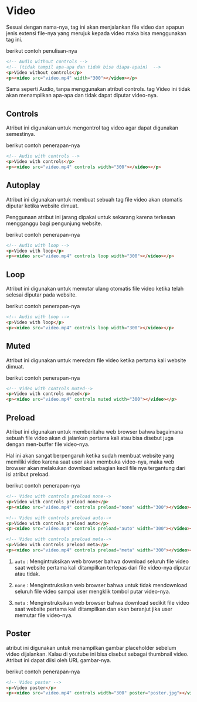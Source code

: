 # Video

Sesuai dengan nama-nya, tag ini akan menjalankan file video dan apapun jenis extensi file-nya yang merujuk kepada video maka bisa menggunakan tag ini.

berikut contoh penulisan-nya

```html
<!-- Audio without controls -->
<!-- (tidak tampil apa-apa dan tidak bisa diapa-apain)  -->
<p>Video without controls</p>
<p><video src="video.mp4" width="300"></video></p>
```

Sama seperti Audio, tanpa menggunakan atribut controls. tag Video ini tidak akan menampilkan apa-apa dan tidak dapat diputar video-nya.

## Controls

Atribut ini digunakan untuk mengontrol tag video agar dapat digunakan semestinya.

berikut contoh penerapan-nya

```html
<!-- Audio with controls -->
<p>Video with controls</p>
<p><video src="video.mp4" controls width="300"></video></p>
```

## Autoplay

Atribut ini digunakan untuk membuat sebuah tag file video akan otomatis diputar ketika website dimuat.

Penggunaan atribut ini jarang dipakai untuk sekarang karena terkesan mengganggu bagi pengunjung website.

berikut contoh penerapan-nya

```html
<!-- Audio with loop -->
<p>Video with loop</p>
<p><video src="video.mp4" controls loop width="300"></video></p>
```

## Loop

Atribut ini digunakan untuk memutar ulang otomatis file video ketika telah selesai diputar pada website.

berikut contoh penerapan-nya

```html
<!-- Audio with loop -->
<p>Video with loop</p>
<p><video src="video.mp4" controls loop width="300"></video></p>
```

## Muted

Atribut ini digunakan untuk meredam file video ketika pertama kali website dimuat.

berikut contoh penerapan-nya

```html
<!-- Video with controls muted-->
<p>Video with controls muted</p>
<p><video src="video.mp4" controls muted width="300"></video></p>
```

## Preload

Atribut ini digunakan untuk memberitahu web browser bahwa bagaimana sebuah file video akan di jalankan pertama kali atau bisa disebut juga dengan men-buffer file video-nya.

Hal ini akan sangat berpengaruh ketika sudah membuat website yang memiliki video karena saat user akan membuka video-nya, maka web browser akan melakukan download sebagian kecil file nya tergantung dari isi atribut preload.

berikut contoh penerapan-nya

```html
<!-- Video with controls preload none-->
<p>Video with controls preload none</p>
<p><video src="video.mp4" controls preload="none" width="300"></video></p>

<!-- Video with controls preload auto-->
<p>Video with controls preload auto</p>
<p><video src="video.mp4" controls preload="auto" width="300"></video></p>

<!-- Video with controls preload meta-->
<p>Video with controls preload meta</p>
<p><video src="video.mp4" controls preload="meta" width="300"></video></p>
```

1. `auto` : Mengintruksikan web browser bahwa download seluruh file video saat website pertama kali ditampilkan terlepas dari file video-nya diputar atau tidak.

2. `none` : Menginstruksikan web browser bahwa untuk tidak mendownload seluruh file video sampai user mengklik tombol putar video-nya.

3. `meta` : Menginstruksikan web browser bahwa download sedikit file video saat website pertama kali ditampilkan dan akan beranjut jika user memutar file video-nya.

## Poster

atribut ini digunakan untuk menampilkan gambar placeholder sebelum video dijalankan. Kalau di youtube ini bisa disebut sebagai thumbnail video. Atribut ini dapat diisi oleh URL gambar-nya.

berikut contoh penerapan-nya

```html
<!-- Video poster -->
<p>Video poster</p>
<p><video src="video.mp4" controls width="300" poster="poster.jpg"></video></p>
```